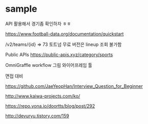 # sample

API 활용해서 경기좀 확인하자 ㅎㅎ

https://www.football-data.org/documentation/quickstart

/v2/teams/{id} => 73 토트넘
무료 버전은 lineup 조회 불가함

Public APIs
https://public-apis.xyz/category/sports


OmniGraffle
workflow 그림
와이어프레임 툴

면접 대비

https://github.com/JaeYeopHan/Interview_Question_for_Beginner

http://www.kaiwa-projects.com/ko/

https://repo.yona.io/doortts/blog/post/292

http://devuryu.tistory.com/159
